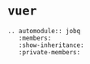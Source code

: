 # `vuer`

```{eval-rst}
.. automodule:: jobq
   :members: 
   :show-inheritance: 
   :private-members:
```